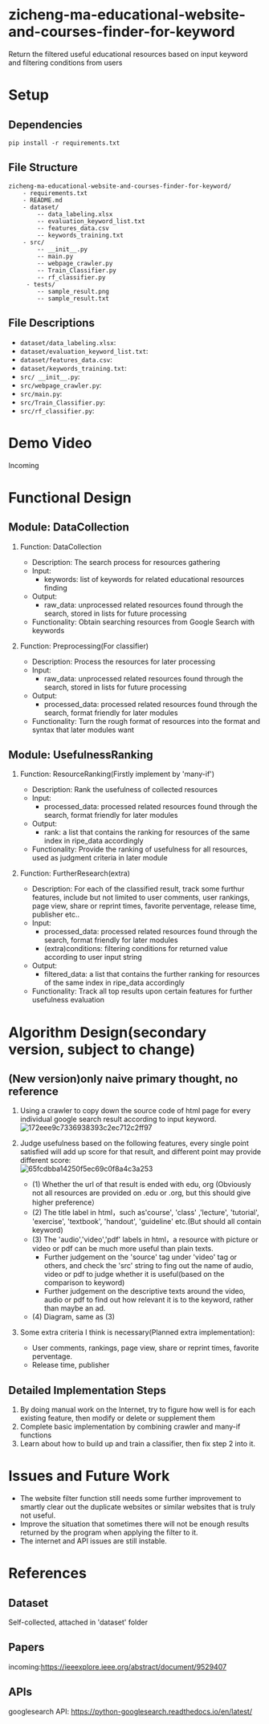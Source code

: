 # zicheng-ma-educational-website-and-courses-finder-for-keyword
Return the filtered useful educational resources based on input keyword and filtering conditions from users
# Setup

## Dependencies
```
pip install -r requirements.txt
```

## File Structure
```
zicheng-ma-educational-website-and-courses-finder-for-keyword/
    - requirements.txt
    - README.md
    - dataset/
        -- data_labeling.xlsx
        -- evaluation_keyword_list.txt
        -- features_data.csv
        -- keywords_training.txt
    - src/
        -- __init__.py
        -- main.py
        -- webpage_crawler.py
        -- Train_Classifier.py
        -- rf_classifier.py
     - tests/
        -- sample_result.png
        -- sample_result.txt
```

## File Descriptions

* ```dataset/data_labeling.xlsx```: 
* ```dataset/evaluation_keyword_list.txt```: 
* ```dataset/features_data.csv```: 
* ```dataset/keywords_training.txt```: 
* ```src/ __init__.py```: 
* ```src/webpage_crawler.py```: 
* ```src/main.py```: 
* ```src/Train_Classifier.py```: 
* ```src/rf_classifier.py```: 

# Demo Video
Incoming

# Functional Design
## Module: DataCollection
1. Function: DataCollection
   - Description: The search process for resources gathering
   - Input:
     - keywords: list of keywords for related educational resources finding
   - Output:
     - raw_data: unprocessed related resources found through the search, stored in lists for future processing
   - Functionality: Obtain searching resources from Google Search with keywords

2. Function: Preprocessing(For classifier)
   - Description: Process the resources for later processing
   - Input:
     - raw_data: unprocessed related resources found through the search, stored in lists for future processing
   - Output:
     - processed_data: processed related resources found through the search, format friendly for later modules
   - Functionality: Turn the rough format of resources into the format and syntax that later modules want

## Module: UsefulnessRanking
1. Function: ResourceRanking(Firstly implement by 'many-if')
   - Description: Rank the usefulness of collected resources
   - Input:
     - processed_data: processed related resources found through the search, format friendly for later modules
   - Output:
     - rank: a list that contains the ranking for resources of the same index in ripe_data accordingly
   - Functionality: Provide the ranking of usefulness for all resources, used as judgment criteria in later module

2. Function: FurtherResearch(extra)
   - Description: For each of the classified result, track some furthur features, include but not limited to user comments, user rankings, page view, share or reprint times, favorite perventage, release time, publisher etc..
   - Input:
     - processed_data: processed related resources found through the search, format friendly for later modules
     - (extra)conditions: filtering conditions for returned value according to user input string
   - Output:
     - filtered_data:  a list that contains the further ranking for resources of the same index in ripe_data accordingly
   - Functionality: Track all top results upon certain features for further usefulness evaluation

# Algorithm Design(secondary version, subject to change)
## (New version)only naive primary thought, no reference
1. Using a crawler to copy down the source code of html page for every individual google search result according to input keyword.</br>
![172eee9c7336938393c2ec712c2ff97](https://user-images.githubusercontent.com/66361320/135891667-90540080-ca48-456f-bb52-f97ef9aeb3da.png)

2. Judge usefulness based on the following features, every single point satisfied will add up score for that result, and different point may provide different score:</br>
![65fcdbba14250f5ec69c0f8a4c3a253](https://user-images.githubusercontent.com/66361320/137957846-cd0070b5-14ce-4db9-b9ce-49b44cf354d7.png)
   - (1) Whether the url of that result is ended with edu, org (Obviously not all resources are provided on .edu or .org, but this should give higher preference）
   - (2) The title label in html，such as'course', 'class' ,'lecture', 'tutorial', 'exercise', 'textbook', 'handout', 'guideline' etc.(But should all contain keyword)
   - (3) The 'audio','video','pdf' labels in html，a resource with picture or video or pdf can be much more useful than plain texts. 
      - Further judgement on the 'source' tag under 'video' tag or others, and check the 'src' string to fing out the name of audio, video or pdf to judge whether it is useful(based on the comparison to keyword)
      - Further judgement on the descriptive texts around the video, audio or pdf to find out how relevant it is to the keyword, rather than maybe an ad.
   - (4) Diagram, same as (3)

3. Some extra criteria I think is necessary(Planned extra implementation):
   - User comments, rankings, page view, share or reprint times, favorite perventage. 
   - Release time, publisher

## Detailed Implementation Steps
1. By doing manual work on the Internet, try to figure how well is for each existing feature, then modify or delete or supplement them
2. Complete basic implementation by combining crawler and many-if functions
3. Learn about how to build up and train a classifier, then fix step 2 into it.

# Issues and Future Work

* The website filter function still needs some further improvement to smartly clear out the duplicate websites or similar websites that is truly not useful. 
* Improve the situation that sometimes there will not be enough results returned by the program when applying the filter to it.
* The internet and API issues are still instable. 

# References
## Dataset
Self-collected, attached in 'dataset' folder

## Papers
incoming:https://ieeexplore.ieee.org/abstract/document/9529407

## APIs
googlesearch API: https://python-googlesearch.readthedocs.io/en/latest/
